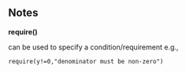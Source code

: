 ## Notes

**require()**

can be used to specify a condition/requirement
e.g., 
```
require(y!=0,"denominator must be non-zero")
```
